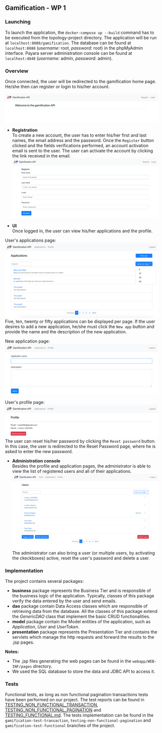 ## Gamification - WP 1

### Launching  
To launch the application, the `docker-compose up --build` command has to be executed from the topology-project directory. The application will be run at `localhost:8080/gamification`. The database can be found at `localhost:8888` (_username:_ root, _password:_ root) in the phpMyAdmin interface. Payara server administration console can be found at `localhost:4848` (_username:_ admin, _password:_ admin).

### Overview  
Once connected, the user will be redirected to the gamification home page. He/she then can register or login to his/her account.  

![](img/homepage.png)  

* __Registration__  
To create a new account, the user has to enter his/her first and last names, the email address and the password. Once the `Register` button clicked and the fields verifications performed, an account activation email is sent to the user. The user can activate the account by clicking the link received in the email.
![](img/registration.png)  

* __UI__  
Once logged in, the user can view his/her applications and the profile.  

 User's applications page:
 ![](img/user-applications.png)  
 Five, ten, twenty or fifty applications can be displayed per page. If the user desires to add a new application, he/she must click the `New app` button and provide the name and the description of the new application.  

 New application page:  
 ![](img/new-app.png)

 User's profile page:   
 ![](img/user-profile.png)  
 The user can reset his/her password by clicking the `Reset password` button. In this case, the user is redirected to the Reset Password page, where he is asked to enter the new password.
* __Administration console__   
Besides the profile and application pages, the administrator is able to view the list of registered users and all of their applications.  
![](img/admin-users.png)  
The administrator can also bring a user (or multiple users, by activating the ckeckboxes) active, reset the user's password and delete a user.


### Implementation  
The project contains several packages:   
* __business__ package represents the Business Tier  and is responsible of the business logic of the application. Typically, classes of this package verify the data entered by the user and send emails.  
* __dao__ package contain Data Access classes which are responsible of retrieving data from the database. All the classes of this package extend the _GenericDAO_ class that implement the basic CRUD functionalities.  
* __model__ package contain the Model entities of the application, such as _Application_, _User_ and _UserToken_.
* __presentation__ package represents the Presentation Tier and contains the servlets which manage the http requests and forward the results to the .jsp pages.  

__Notes:__  
* The .jsp files generating the web pages can be found in the `webapp/WEB-INF/pages` directory.  
* We used the SQL database to store the data and JDBC API to access it.


### Tests     
Functional tests, as long as non functional pagination transactions tests have been performed on our project. The test reports can be found in [TESTING_NON_FUNCTIONAL_TRANSACTION](https://github.com/YOLOctopus/Teaching-HEIGVD-AMT-2018-Project/tree/master/TESTING_NON_FUNCTIONAL_TRANSACTIONS), [TESTING_NON_FUNCTIONAL_PAGINATION](https://github.com/YOLOctopus/Teaching-HEIGVD-AMT-2018-Project/tree/master/TESTING_NON_FUNCTIONAL_PAGINATION) and [TESTING_FUNCTIONAL.md](https://github.com/YOLOctopus/Teaching-HEIGVD-AMT-2018-Project/blob/master/TESTING_FUNCTIONAL.md). The tests implementation can be found in the `gamification-test-transaction`, `testing-non-functional-pagination` and `gamification-test-functional` branches of the project.
